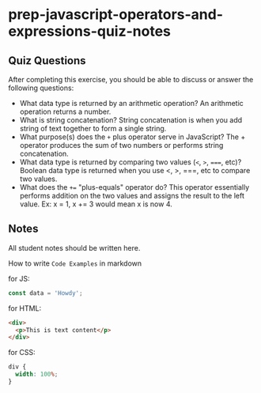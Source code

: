 # prep-javascript-operators-and-expressions-quiz-notes

## Quiz Questions

After completing this exercise, you should be able to discuss or answer the following questions:

- What data type is returned by an arithmetic operation?
  An arithmetic operation returns a number.
- What is string concatenation?
  String concatenation is when you add string of text together to form a single string.
- What purpose(s) does the `+` plus operator serve in JavaScript?
  The + operator produces the sum of two numbers or performs string concatenation.
- What data type is returned by comparing two values (`<`, `>`, `===`, etc)?
  Boolean data type is returned when you use <, >, ===, etc to compare two values.
- What does the `+=` "plus-equals" operator do?
  This operator essentially performs addition on the two values and assigns the result to the left value. Ex: x = 1, x += 3 would mean x is now 4.

## Notes

All student notes should be written here.

How to write `Code Examples` in markdown

for JS:

```javascript
const data = 'Howdy';
```

for HTML:

```html
<div>
  <p>This is text content</p>
</div>
```

for CSS:

```css
div {
  width: 100%;
}
```
